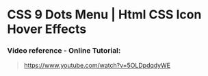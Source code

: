 # CSS 9 Dots Menu | Html CSS Icon Hover Effects

### Video reference - Online Tutorial:
> https://www.youtube.com/watch?v=5OLDpdqdyWE